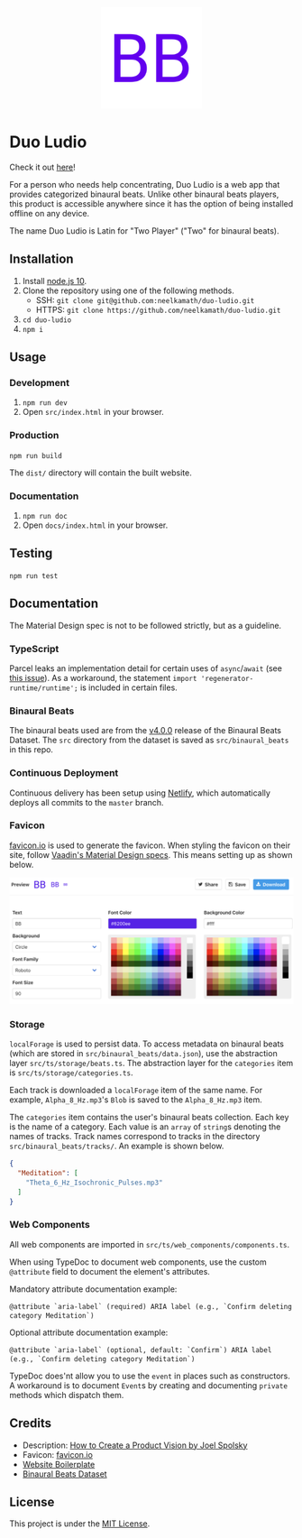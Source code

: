 <p align="center"><img alt="Favicon" src="src/favicon.png"></p>

# Duo Ludio

Check it out [here](https://duo-ludio.netlify.com/)!

For a person who needs help concentrating, Duo Ludio is a web app that provides categorized binaural beats. Unlike other binaural beats players, this product is accessible anywhere since it has the option of being installed offline on any device.

The name Duo Ludio is Latin for "Two Player" ("Two" for binaural beats).

## Installation

1. Install [node.js 10](https://nodejs.org/en/download/).
1. Clone the repository using one of the following methods.
    - SSH: `git clone git@github.com:neelkamath/duo-ludio.git`
    - HTTPS: `git clone https://github.com/neelkamath/duo-ludio.git`
1. `cd duo-ludio`
1. `npm i`

## Usage

### Development

1. `npm run dev`
1. Open `src/index.html` in your browser.

### Production

`npm run build`

The `dist/` directory will contain the built website.

### Documentation

1. `npm run doc` 
1. Open `docs/index.html` in your browser.

## Testing

`npm run test`

## Documentation

The Material Design spec is not to be followed strictly, but as a guideline.

### TypeScript

Parcel leaks an implementation detail for certain uses of `async`/`await` (see [this issue](https://github.com/parcel-bundler/parcel/issues/1762#issuecomment-504389468)). As a workaround, the statement `import 'regenerator-runtime/runtime';` is included in certain files.

### Binaural Beats

The binaural beats used are from the [v4.0.0](https://github.com/neelkamath/binaural-beats-dataset/releases/tag/v4.0.0) release of the Binaural Beats Dataset. The `src` directory from the dataset is saved as `src/binaural_beats` in this repo.

### Continuous Deployment

Continuous delivery has been setup using [Netlify](https://www.netlify.com), which automatically deploys all commits to the `master` branch.

### Favicon

[favicon.io](https://favicon.io/favicon-generator/) is used to generate the favicon. When styling the favicon on their site, follow [Vaadin's Material Design specs](https://cdn.vaadin.com/vaadin-material-styles/1.2.0/demo/index.html). This means setting up as shown below.

![Favicon Setup](favicon_setup.png)

### Storage

`localForage` is used to persist data. To access metadata on binaural beats (which are stored in `src/binaural_beats/data.json`), use the abstraction layer `src/ts/storage/beats.ts`. The abstraction layer for the `categories` item is `src/ts/storage/categories.ts`.

Each track is downloaded a `localForage` item of the same name. For example, `Alpha_8_Hz.mp3`'s `Blob` is saved to the `Alpha_8_Hz.mp3` item.

The `categories` item contains the user's binaural beats collection. Each key is the name of a category. Each value is an `array` of `string`s denoting the names of tracks. Track names correspond to tracks in the directory `src/binaural_beats/tracks/`. An example is shown below.
```json
{
  "Meditation": [
    "Theta_6_Hz_Isochronic_Pulses.mp3"
  ]
}
```

### Web Components

All web components are imported in `src/ts/web_components/components.ts`.

When using TypeDoc to document web components, use the custom `@attribute` field to document the element's attributes.

Mandatory attribute documentation example:
```
@attribute `aria-label` (required) ARIA label (e.g., `Confirm deleting category Meditation`)
```
Optional attribute documentation example:
```
@attribute `aria-label` (optional, default: `Confirm`) ARIA label (e.g., `Confirm deleting category Meditation`)
```

TypeDoc does'nt allow you to use the `event` in places such as constructors. A workaround is to document `Event`s by creating and documenting `private` methods which dispatch them.

## Credits

- Description: [How to Create a Product Vision by Joel Spolsky](https://www.joelonsoftware.com/2002/05/09/product-vision/)
- Favicon: [favicon.io](https://favicon.io/favicon-generator/)
- [Website Boilerplate](https://github.com/neelkamath/website-boilerplate)
- [Binaural Beats Dataset](https://github.com/neelkamath/binaural-beats-dataset)

## License

This project is under the [MIT License](LICENSE).

